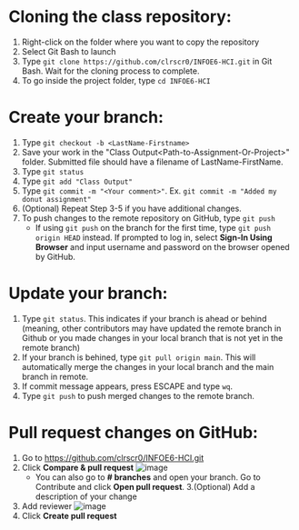 # Cloning the class repository:
1. Right-click on the folder where you want to copy the repository
2. Select Git Bash to launch
3. Type `git clone https://github.com/clrscr0/INFOE6-HCI.git` in Git Bash. Wait for the cloning process to complete.
4. To go inside the project folder, type `cd INFOE6-HCI`

# Create your branch:
1. Type `git checkout -b <LastName-Firstname>`
2. Save your work in the "Class Output\<Path-to-Assignment-Or-Project>" folder. Submitted file should have a filename of LastName-FirstName.
3. Type `git status`
4. Type `git add "Class Output"`
5. Type `git commit -m "<Your comment>"`. Ex. `git commit -m "Added my donut assignment"`
6. (Optional) Repeat Step 3-5 if you have additional changes.
7. To push changes to the remote repository on GitHub, type `git push`
   * If using `git push` on the branch for the first time, type `git push origin HEAD` instead. If prompted to log in, select **Sign-In Using Browser** and input username and password on the browser opened by GitHub.
  
# Update your branch:
1. Type `git status`. This indicates if your branch is ahead or behind (meaning, other contributors may have updated the remote branch in Github or you made changes in your local branch that is not yet in the remote branch)
2. If your branch is behined, type `git pull origin main`. This will automatically merge the changes in your local branch and the main branch in remote.
3. If commit message appears, press ESCAPE and type `wq`.
4. Type `git push` to push merged changes to the remote branch.
  
# Pull request changes on GitHub:
1. Go to https://github.com/clrscr0/INFOE6-HCI.git
2. Click **Compare & pull request**
	![image](https://github.com/clrscr0/INFOE6-HCI/assets/2803908/96611019-4e65-4b37-a2d0-36d063ba7ae1)
	* You can also go to **# branches** and open your branch. Go to Contribute and click **Open pull request**.
3.(Optional) Add a description of your change
4. Add reviewer
	![image](https://github.com/clrscr0/INFOE6-HCI/assets/2803908/690d1c65-0b6c-408f-9935-91b6956d6233)
5. Click **Create pull request**
